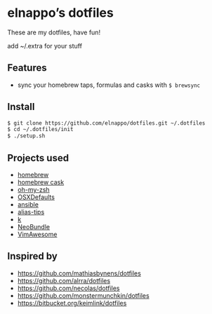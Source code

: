 # elnappo’s dotfiles
These are my dotfiles, have fun!

add ~/.extra for your stuff

## Features
* sync your homebrew taps, formulas and casks with `$ brewsync`

## Install
```bash
$ git clone https://github.com/elnappo/dotfiles.git ~/.dotfiles
$ cd ~/.dotfiles/init
$ ./setup.sh
```

## Projects used
* [homebrew](https://github.com/Homebrew/homebrew)
* [homebrew cask](https://github.com/phinze/homebrew-cask)
* [oh-my-zsh](https://github.com/robbyrussell/oh-my-zsh)
* [OSXDefaults](https://github.com/kevinSuttle/OSXDefaults)
* [ansible](https://github.com/ansible/ansible)
* [alias-tips](https://github.com/djui/alias-tips)
* [k](https://github.com/supercrabtree/k)
* [NeoBundle](https://github.com/Shougo/neobundle.vim)
* [VimAwesome](http://vimawesome.com/)

## Inspired by
* https://github.com/mathiasbynens/dotfiles
* https://github.com/alrra/dotfiles
* https://github.com/necolas/dotfiles
* https://github.com/monstermunchkin/dotfiles
* https://bitbucket.org/keimlink/dotfiles
